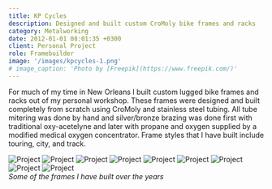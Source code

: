 ```yaml
---
title: KP Cycles
description: Designed and built custom CroMoly bike frames and racks
category: Metalworking
date: 2012-01-01 08:01:35 +0300
client: Personal Project
role: Framebuilder
image: '/images/kpcycles-1.png'
# image_caption: 'Photo by [Freepik](https://www.freepik.com/)'
---
```


For much of my time in New Orleans I built custom lugged bike frames and racks out of my personal workshop. These frames were designed and built completely from scratch using CroMoly and stainless steel tubing. All tube mitering was done by hand and silver/bronze brazing was done first with traditional oxy-acetelyne and later with propane and oxygen supplied by a modified medical oxygen concentrator. Frame styles that I have built include touring, city, and track.

<div class="gallery-box">
  <div class="gallery">
    <img src="/images/kpcycles-2.jpg" loading="lazy" alt="Project">
    <img src="/images/kpcycles-3.jpg" loading="lazy" alt="Project">
    <img src="/images/kpcycles-4.jpg" loading="lazy" alt="Project">
    <img src="/images/kpcycles-5.jpg" loading="lazy" alt="Project">
    <img src="/images/kpcycles-6.jpg" loading="lazy" alt="Project">
    <img src="/images/kpcycles-8.jpg" loading="lazy" alt="Project">
    <img src="/images/kpcycles-7.jpg" loading="lazy" alt="Project">
    <img src="/images/kpcycles-9.jpg" loading="lazy" alt="Project">
    <img src="/images/kpcycles-10.jpg" loading="lazy" alt="Project">
  </div>
  <em>Some of the frames I have built over the years</em>
</div>
